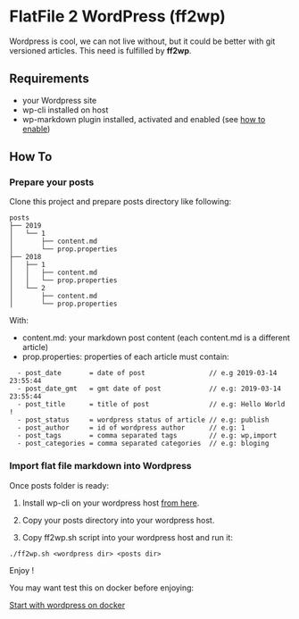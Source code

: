 # FlatFile 2 WordPress (ff2wp)

Wordpress is cool, we can not live without, but it could be better with git versioned articles. This need is fulfilled by **ff2wp**.

## Requirements

- your Wordpress site
- wp-cli installed on host
- wp-markdown plugin installed, activated and enabled (see [how to enable](https://en.support.wordpress.com/wordpress-editor/blocks/markdown-block/#enabling-markdown))

## How To

### Prepare your posts

Clone this project and prepare posts directory like following:

```
posts
├── 2019
│   └── 1
│       ├── content.md
│       └── prop.properties
├── 2018
│   ├── 1
│   │   ├── content.md
│   │   └── prop.properties
│   └── 2
│       ├── content.md
│       └── prop.properties
```

With:

- content.md: your markdown post content (each content.md is a different article)
- prop.properties: properties of each article must contain:

```
  - post_date       = date of post                // e.g 2019-03-14 23:55:44
  - post_date_gmt   = gmt date of post            // e.g: 2019-03-14 23:55:44
  - post_title      = title of post               // e.g: Hello World !
  - post_status     = wordpress status of article // e.g: publish
  - post_author     = id of wordpress author      // e.g: 1
  - post_tags       = comma separated tags        // e.g: wp,import
  - post_categories = comma separated categories  // e.g: bloging
```

### Import flat file markdown into Wordpress

Once posts folder is ready:

1. Install wp-cli on your wordpress host [from here](https://wp-cli.org/fr/#installation).

2. Copy your posts directory into your wordpress host.

3. Copy ff2wp.sh script into your wordpress host and run it:

```
./ff2wp.sh <wordpress dir> <posts dir>
```

Enjoy !

You may want test this on docker before enjoying:

[Start with wordpress on docker](./docker)
